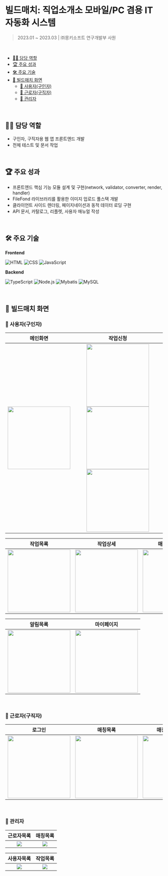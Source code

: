 # 빌드매치: 직업소개소 모바일/PC 겸용 IT 자동화 시스템
> 2023.01 ~ 2023.03 | ㈜몽키소프트 연구개발부 사원
</br>

- [🧑‍💻 담당 역할](#🧑‍💻-담당-역할)
- [🏆 주요 성과](#🏆-주요-성과)
- [🛠️ 주요 기술](#️🛠️-주요-기술)
- [🎵 빌드매치 화면](#🎵-빌드매치-화면)
  - [📍 사용자(구인자)](#📍-사용자(구인자))
  - [📍 근로자(구직자)](#📍-근로자(구직자))
  - [📍 관리자](#📍-관리자)

</br>

## 🧑‍💻 담당 역할
- 구인자, 구직자용 웹 앱 프론트엔드 개발
- 전체 테스트 및 문서 작업

</br>

## 🏆 주요 성과
-  프론트엔드 핵심 기능 모듈 설계 및 구현(network, validator, converter, render, 
handler)
- FileFond 라이브러리를 활용한 이미지 업로드 풀스택 개발
- 클라이언트 사이드 렌더링, 페이지네이션과 동적 데이터 로딩 구현
- API 문서, 카탈로그, 리플렛, 사용자 매뉴얼 작성

</br>

## 🛠️ 주요 기술
**Frontend**

![HTML](https://img.shields.io/badge/HTML5-E34F26?style=flat&logo=html5&logoColor=white)
![CSS](https://img.shields.io/badge/CSS3-1572B6?style=flat&logo=css3&logoColor=white)
![JavaScript](https://img.shields.io/badge/JavaScript-F7DF1E?style=flat&logo=javascript&logoColor=black)

**Backend**

![TypeScript](https://img.shields.io/badge/TypeScript-3178C6?style=flat&logo=TypeScript&logoColor=black)
![Node.js](https://img.shields.io/badge/Node.js-5FA04E?style=flat&logo=node.js&logoColor=white)
![Mybatis](https://img.shields.io/badge/Mybatis-59666C?style=flat)
![MySQL](https://img.shields.io/badge/MySQL-4479A1?style=flat&logo=mysql&logoColor=white)

</br>

## 🎵 빌드매치 화면
### 📍 사용자(구인자)
| 메인화면 | 작업신청 |
|:---:|:---:|
| <img src="readme_assets/사용자_스플래시.png" width="200"/> | <img src="readme_assets/사용자_작업신청1.png" width="200"/> <img src="readme_assets/사용자_작업신청2.png" width="200"/> <img src="readme_assets/사용자_작업신청2.png" width="200"/> |

| 작업목록 | 작업상세 | 매칭근로자목록 | 근로자상세 |
|:---:|:---:|:---:|:---:|
| <img src="readme_assets/사용자_작업목록.png" width="200"/> | <img src="readme_assets/사용자_작업상세.png" width="200"/> | <img src="readme_assets/사용자_매칭근로자목록.png" width="200"/> | <img src="readme_assets/사용자_근로자상세.png" width="200"/> |

| 알림목록 | 마이페이지 |
|:---:|:---:|
| <img src="readme_assets/사용자_알림목록.png" width="200"/> | <img src="readme_assets/사용자_마이페이지.png" width="200"/> |

</br>

### 📍 근로자(구직자)
| 로그인 | 매칭목록 | 매칭수락 및 거절 | 마이페이지 |
|:---:|:---:|:---:|:---:|
| <img src="readme_assets/근로자_로그인.png" width="200"/> | <img src="readme_assets/근로자_매칭목록.png" width="200"/> | <img src="readme_assets/근로자_매칭수락 및 거절.png" width="200"/> | <img src="readme_assets/근로자_마이페이지.png" width="200"/> |

</br>

### 📍 관리자
| 근로자목록 | 매칭목록 |
|:---:|:---:|
| <img src="readme_assets/관리자_근로자목록.png"/> | <img src="readme_assets/관리자_매칭목록.png"/> | 

| 사용자목록 | 작업목록 |
|:---:|:---:|
| <img src="readme_assets/관리자_사용자목록.png"/> | <img src="readme_assets/관리자_매칭목록.png"/> |